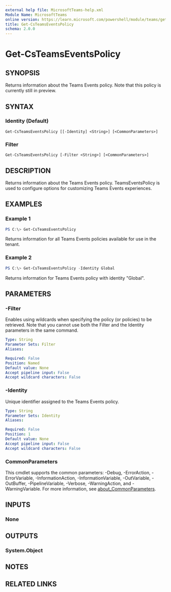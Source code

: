 ```yaml
---
external help file: MicrosoftTeams-help.xml
Module Name: MicrosoftTeams
online version: https://learn.microsoft.com/powershell/module/teams/get-csteamseventspolicy
title: Get-CsTeamsEventsPolicy
schema: 2.0.0
---
```


# Get-CsTeamsEventsPolicy

## SYNOPSIS
Returns information about the Teams Events policy. Note that this policy is currently still in preview.

## SYNTAX

### Identity (Default)
```
Get-CsTeamsEventsPolicy [[-Identity] <String>] [<CommonParameters>]
```

### Filter
```
Get-CsTeamsEventsPolicy [-Filter <String>] [<CommonParameters>]
```

## DESCRIPTION
Returns information about the Teams Events policy. TeamsEventsPolicy is used to configure options for customizing Teams Events experiences.

## EXAMPLES

### Example 1
```powershell
PS C:\> Get-CsTeamsEventsPolicy
```

Returns information for all Teams Events policies available for use in the tenant.

### Example 2
```powershell
PS C:\> Get-CsTeamsEventsPolicy -Identity Global
```

Returns information for Teams Events policy with identity "Global".

## PARAMETERS

### -Filter
Enables using wildcards when specifying the policy (or policies) to be retrieved. Note that you cannot use both the Filter and the Identity parameters in the same command.

```yaml
Type: String
Parameter Sets: Filter
Aliases:

Required: False
Position: Named
Default value: None
Accept pipeline input: False
Accept wildcard characters: False
```

### -Identity
Unique identifier assigned to the Teams Events policy.

```yaml
Type: String
Parameter Sets: Identity
Aliases:

Required: False
Position: 1
Default value: None
Accept pipeline input: False
Accept wildcard characters: False
```

### CommonParameters
This cmdlet supports the common parameters: -Debug, -ErrorAction, -ErrorVariable, -InformationAction, -InformationVariable, -OutVariable, -OutBuffer, -PipelineVariable, -Verbose, -WarningAction, and -WarningVariable. For more information, see [about_CommonParameters](https://go.microsoft.com/fwlink/?LinkID=113216).

## INPUTS

### None

## OUTPUTS

### System.Object

## NOTES

## RELATED LINKS
